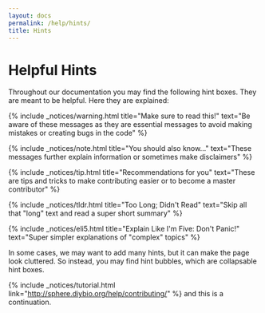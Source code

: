 ```yaml
---
layout: docs
permalink: /help/hints/
title: Hints
---
```


# Helpful Hints
Throughout our documentation you may find the following hint boxes. They are meant to be helpful. Here they are explained:


{% include _notices/warning.html title="Make sure to read this!" text="Be aware of these messages as they are essential messages to avoid making mistakes or creating bugs in the code" %}

{% include _notices/note.html title="You should also know..." text="These messages further explain information or sometimes make disclaimers" %}

{% include _notices/tip.html title="Recommendations for you" text="These are tips and tricks to make contributing easier or to become a master contributor" %}

{% include _notices/tldr.html title="Too Long; Didn't Read" text="Skip all that &quot;long&quot; text and read a super short summary" %}

{% include _notices/eli5.html title="Explain Like I'm Five: Don't Panic!" text="Super simpler explanations of &quot;complex&quot; topics" %}

In some cases, we may want to add many hints, but it can make the page look cluttered. So instead, you may find hint bubbles, which are collapsable hint boxes. 

{% include _notices/tutorial.html link="http://sphere.diybio.org/help/contributing/" %} and this is a continuation.
